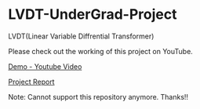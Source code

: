 # LVDT-UnderGrad-Project
LVDT(Linear Variable Diffrential Transformer)

Please check out the working of this project on YouTube.

<a href="https://youtu.be/okFGslv-gCQ">Demo - Youtube Video</a>

<a href="https://github.com/vedantbhoj/LVDT-UnderGrad-Project/blob/master/PROJECT%20REPORT/PROJECT%20REPORT.pdf">Project Report</a>

Note: Cannot support this repository anymore. Thanks!!
